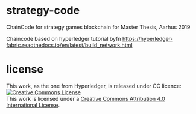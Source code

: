 # strategy-code
ChainCode for strategy games blockchain for Master Thesis, Aarhus 2019

Chaincode based on hyperledger tutorial byfn <https://hyperledger-fabric.readthedocs.io/en/latest/build_network.html>

# license
This work, as the one from Hyperledger, is released under CC licence:
<a rel="license" href="http://creativecommons.org/licenses/by/4.0/"><img alt="Creative Commons License" style="border-width:0" src="https://i.creativecommons.org/l/by/4.0/80x15.png" /></a><br />This work is licensed under a <a rel="license" href="http://creativecommons.org/licenses/by/4.0/">Creative Commons Attribution 4.0 International License</a>.
